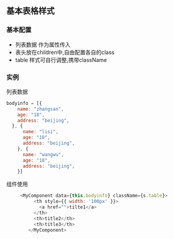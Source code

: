 ## 基本表格样式

### 基本配置
- 列表数据 作为属性传入
- 表头放在children中,自由配置各自的class
- table  样式可自行调整,携带className


### 实例

列表数据

```js
bodyinfo = [{
    name: "zhangsan",
    age: "18",
    address: "beijing",
  }, {
      name: "lisi",
      age: "18",
      address: "beijing",
    }, {
      name: "wangwu",
      age: "18",
      address: "beijing",
    }]


```

组件使用

```js
     <MyComponent data={this.bodyinfo} className={s.table}>
          <th style={{ width: '100px' }}>
            <a href="">tilte1</a>
          </th>
          <th>title2</th>
          <th>title3</th>
        </MyComponent>
```
